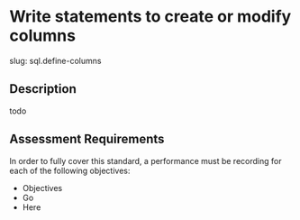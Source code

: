 
# Write statements to create or modify columns

slug: sql.define-columns

## Description
todo

## Assessment Requirements
In order to fully cover this standard, a performance must be recording for each of the following objectives:

- Objectives
- Go
- Here
